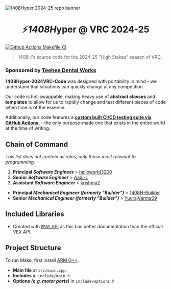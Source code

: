 ![1408Hyper 2024-25 repo banner](https://raw.githubusercontent.com/helloworld3200/1408Hyper-2024VRC-Code/main/readme-assets/banner1.png)

<center><h1> ⚡<em><strong>1408H</em></strong>yper @ VRC 2024-25</center></h1>

[![Github Actions Makefile CI](https://github.com/helloworld3200/1408Hyper-2024VRC-Code/actions/workflows/c-cpp.yml/badge.svg)](https://github.com/helloworld3200/1408Hyper-2024VRC-Code/actions/workflows/c-cpp.yml)

> 1408H's source code for the 2024-25 "High Stakes" season of VRC.

### Sponsored by [Teehee Dental Works](https://teehee.sg/)

**1408Hyper-2024VRC-Code** was designed with portability in mind - we understand that situations can quickly change at any competition.  

Our code is hot-swappable, making heavy use of **abstract classes** and **templates**
to allow for us to rapidly change and test different pieces of code when time is of the essence.

Additionally, our code features a [**custom built CI/CD testing suite via GitHub Actions.**](https://github.com/helloworld3200/1408Hyper-2024VRC-Code/actions/workflows/c-cpp.yml) - the only purpose-made one that exists in the entire world at the time of writing.

## Chain of Command

_This list does not contain all roles, only those most relevant to programming._

1. **Principal _Software Engineer_** > [helloworld3200](https://github.com/helloworld3200)
2. **Senior _Software Engineer_** > [Aadi-L](https://github.com/Aadi-L)
3. **Assistant _Software Engineer_** > [krishma2](https://github.com/krishma2)

-  **Principal _Mechanical Engineer (formerly "Builder")_** > [1408H-Builder](https://github.com/1408H-Builder)
- **Senior _Mechanical Engineer (formerly "Builder")_** > [YuvrajVerma09](https://github.com/YuvrajVerma09)

## Included Libraries

- Created with [`PROS` API](https://github.com/purduesigbots/pros)
as this has better documentation than the official VEX API.

## Project Structure

To run Make, first install [ARM G++](https://developer.arm.com/downloads/-/arm-gnu-toolchain-downloads).

- **Main file** at `src/main.cpp`.
- **Includes** in `include/main.h`.
- **Options _(e.g. motor ports)_** in `include/options.h`
